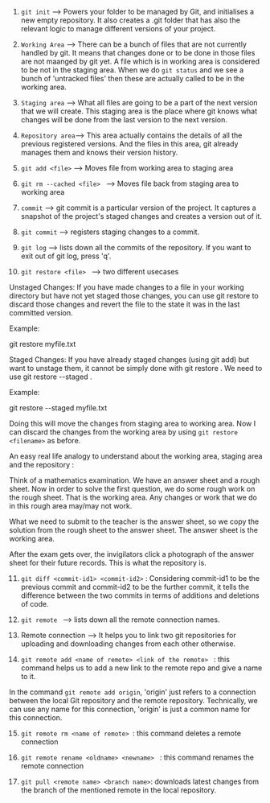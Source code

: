 1. `git init` --> Powers your folder to be managed by Git, and initialises a new empty repository. It also creates a .git folder that has also the relevant logic to manage different versions of your project.

2. `Working Area` --> There can be a bunch of files that are not currently handled by git. It means that changes done or to be done in those files are not maanged by git yet. A file which is in working area is considered to be not in the staging area. When we do `git status` and we see a bunch of 'untracked files' then these are actually called to be in the working area.

3. `Staging area` --> What all files are going to be a part of the next version that we will create. This staging area is the place where git knows what changes will be done from the last version to the next version.

4. `Repository area`--> This area actually contains the details of all the previous registered versions. And the files in this area, git already manages them and knows their version history.

5. `git add <file>` --> Moves file from working area to staging area

6. `git rm --cached <file> ` --> Moves file back from staging area to working area

7. `commit` --> git commit is a particular version of the project. It captures a snapshot of the project's staged changes and creates a version out of it.

8. `git commit` --> registers staging changes to a commit. 

9. `git log` --> lists down all the commits of the repository. If you want to exit out of git log, press 'q'.

10. `git restore <file> ` --> two different usecases

Unstaged Changes: If you have made changes to a file in your working directory but have not yet staged those changes, you can use git restore <filename> to discard those changes and revert the file to the state it was in the last committed version.

Example:

git restore myfile.txt

Staged Changes: If you have already staged changes (using git add) but want to unstage them, it cannot be simply done with git restore <filename>. We need to use git restore --staged <filename>.

Example:

git restore --staged myfile.txt

Doing this will move the changes from staging area to working area. Now I can discard the changes from the working area by using `git restore <filename>` as before.

An easy real life analogy to understand about the working area, staging area and the repository :

Think of a mathematics examination. We have an answer sheet and a rough sheet. Now in order to solve the first question, we do some rough work on the rough sheet. That is the working area. Any changes or work that we do in this rough area may/may not work.

What we need to submit to the teacher is the answer sheet, so we copy the solution from the rough sheet to the answer sheet. The answer sheet is the working area.

After the exam gets over, the invigilators click a photograph of the answer sheet for their future records. This is what the repository is.

11. `git diff <commit-id1> <commit-id2>` : Considering commit-id1 to be the previous commit and commit-id2 to be the further commit, it tells the difference between the two commits in terms of additions and deletions of code.

12. `git remote ` --> lists down all the remote connection names.

13. Remote connection --> It helps you to link two git repositories for uploading and downloading changes from each other otherwise.

14. `git remote add <name of remote> <link of the remote> ` : this command helps us to add a new link to the remote repo and give a name to it.

In the command `git remote add origin`, 'origin' just refers to a connection between the local Git repository and the remote repository. Technically, we can use any name for this connection, 'origin' is just a common name for this connection.

15. `git remote rm <name of remote> `: this command deletes a remote connection

16. `git remote rename <oldname> <newname> ` : this command renames the remote connection

17. `git pull <remote name> <branch name>`: downloads latest changes from the branch of the mentioned remote in the local repository.
